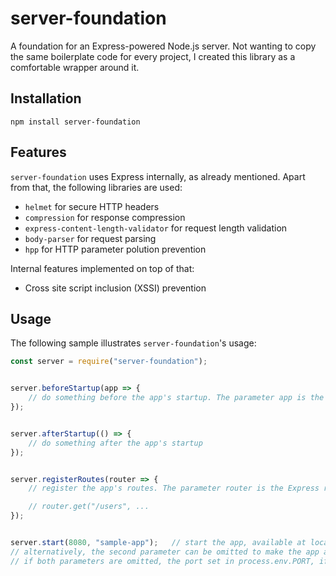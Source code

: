 # server-foundation
A foundation for an Express-powered Node.js server. Not wanting to copy the same boilerplate code for every project, I created this library as a comfortable wrapper around it.

## Installation
`npm install server-foundation`

## Features
`server-foundation` uses Express internally, as already mentioned. Apart from that, the following libraries are used:

- `helmet` for secure HTTP headers
- `compression` for response compression
- `express-content-length-validator` for request length validation
- `body-parser` for request parsing
- `hpp` for HTTP parameter polution prevention

Internal features implemented on top of that:

- Cross site script inclusion (XSSI) prevention

## Usage
The following sample illustrates `server-foundation`'s usage:

```javascript
const server = require("server-foundation");


server.beforeStartup(app => {
	// do something before the app's startup. The parameter app is the Express app object
});


server.afterStartup(() => {
	// do something after the app's startup
});


server.registerRoutes(router => {
	// register the app's routes. The parameter router is the Express router object

	// router.get("/users", ...
});


server.start(8080, "sample-app");	// start the app, available at localhost:8080/sample-app
// alternatively, the second parameter can be omitted to make the app available at the server root.
// if both parameters are omitted, the port set in process.env.PORT, if any, or the default port 8080 is used
```
